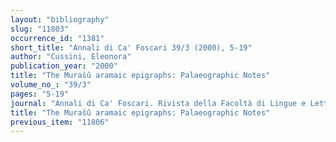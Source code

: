 ```yaml
---
layout: "bibliography"
slug: "11803"
occurrence_id: "1381"
short_title: "Annali di Ca' Foscari 39/3 (2000), 5-19"
author: "Cussini, Eleonora"
publication_year: "2000"
title: "The Murašû aramaic epigraphs: Palaeographic Notes"
volume_no_: "39/3"
pages: "5-19"
journal: "Annali di Ca' Foscari. Rivista della Facoltà di Lingue e Letterature Straniere dell'Università Ca' Foscari di Venezia (Serie Orientale)"
title: "The Murašû aramaic epigraphs: Palaeographic Notes"
previous_item: "11806"
---
```

